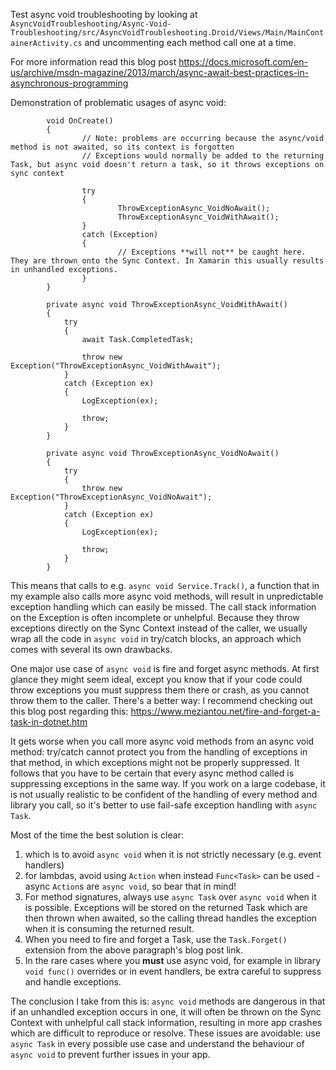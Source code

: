 Test async void troubleshooting by looking at `AsyncVoidTroubleshooting/Async-Void-Troubleshooting/src/AsyncVoidTroubleshooting.Droid/Views/Main/MainContainerActivity.cs` and uncommenting each method call one at a time. 

For more information read this blog post https://docs.microsoft.com/en-us/archive/msdn-magazine/2013/march/async-await-best-practices-in-asynchronous-programming

Demonstration of problematic usages of async void: 
```
        void OnCreate()
        {
                // Note: problems are occurring because the async/void method is not awaited, so its context is forgotten
                // Exceptions would normally be added to the returning Task, but async void doesn't return a task, so it throws exceptions on sync context
                
                try
                {
                        ThrowExceptionAsync_VoidNoAwait();
                        ThrowExceptionAsync_VoidWithAwait();
                }
                catch (Exception)
                {
                        // Exceptions **will not** be caught here. They are thrown onto the Sync Context. In Xamarin this usually results in unhandled exceptions.
                }
        }

        private async void ThrowExceptionAsync_VoidWithAwait()
        {
            try
            {
                await Task.CompletedTask;

                throw new Exception("ThrowExceptionAsync_VoidWithAwait");
            }
            catch (Exception ex)
            {
                LogException(ex);

                throw;
            }
        }

        private async void ThrowExceptionAsync_VoidNoAwait()
        {
            try
            {
                throw new Exception("ThrowExceptionAsync_VoidNoAwait");
            }
            catch (Exception ex)
            {
                LogException(ex);

                throw;
            }
        }
```

This means that calls to e.g. `async void Service.Track()`, a function that in my example also calls more async void methods, will result in unpredictable exception handling which can easily be missed. The call stack information on the Exception is often incomplete or unhelpful. Because they throw exceptions directly on the Sync Context instead of the caller, we usually wrap all the code in `async void` in try/catch blocks, an approach which comes with several its own drawbacks.

One major use case of `async void` is fire and forget async methods. At first glance they might seem ideal, except you know that if your code could throw exceptions you must suppress them there or crash, as you cannot throw them to the caller. There's a better way: I recommend checking out this blog post regarding this: https://www.meziantou.net/fire-and-forget-a-task-in-dotnet.htm

It gets worse when you call more async void methods from an async void method: try/catch cannot protect you from the handling of exceptions in that method, in which exceptions might not be properly suppressed. It follows that you have to be certain that every async method called is suppressing exceptions in the same way. If you work on a large codebase, it is not usually realistic to be confident of the handling of every method and library you call, so it's better to use fail-safe exception handling with `async Task`.

Most of the time the best solution is clear:
1. which is to avoid `async void` when it is not strictly necessary (e.g. event handlers)
2.  for lambdas, avoid using `Action` when instead `Func<Task>` can be used - async `Action`s are `async void`, so bear that in mind! 
3.  For method signatures, always use `async Task` over `async void` when it is possible. Exceptions will be stored on the returned Task which are then thrown when awaited, so the calling thread handles the exception when it is consuming the returned result. 
4.  When you need to fire and forget a Task, use the `Task.Forget()` extension from the above paragraph's blog post link. 
5. In the rare cases where you **must** use async void, for example in library `void func()` overrides or in event handlers, be extra careful to suppress and handle exceptions. 

The conclusion I take from this is: `async void` methods are dangerous in that if an unhandled exception occurs in one, it will often be thrown on the Sync Context with unhelpful call stack information, resulting in more app crashes which are difficult to reproduce or resolve. These issues are avoidable: use `async Task` in every possible use case and understand the behaviour of `async void` to prevent further issues in your app.
